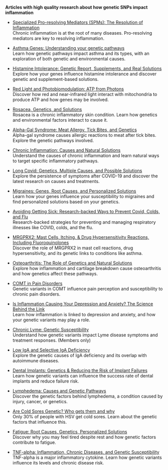 **Articles with high quality research about how genetic SNPs impact inflammation**

- [Specialized Pro-resolving Mediators (SPMs): The Resolution of Inflammation](https://www.geneticlifehacks.com/specialized-pro-resolving-mediators-spms/)  
  Chronic inflammation is at the root of many diseases. Pro-resolving mediators are key to resolving inflammation.

- [Asthma Genes: Understanding your genetic pathways](https://www.geneticlifehacks.com/asthma-genes-understanding-your-genetic-pathways/)  
  Learn how genetic pathways impact asthma and its types, with an exploration of both genetic and environmental causes.

- [Histamine Intolerance: Genetic Report, Supplements, and Real Solutions](https://www.geneticlifehacks.com/histamine-intolerance/)  
  Explore how your genes influence histamine intolerance and discover genetic and supplement-based solutions.

- [Red Light and Photobiomodulation: ATP from Photons](https://www.geneticlifehacks.com/red-light-and-photobiomodulation/)  
  Discover how red and near-infrared light interact with mitochondria to produce ATP and how genes may be involved.

- [Rosacea, Genetics, and Solutions](https://www.geneticlifehacks.com/rosacea-genetics-solutions/)  
  Rosacea is a chronic inflammatory skin condition. Learn how genetics and environmental factors interact to cause it.

- [Alpha-Gal Syndrome: Meat Allergy, Tick Bites, and Genetics](https://www.geneticlifehacks.com/alpha-gal-syndrome-genetics/)  
  Alpha-gal syndrome causes allergic reactions to meat after tick bites. Explore the genetic pathways involved.

- [Chronic Inflammation: Causes and Natural Solutions](https://www.geneticlifehacks.com/chronic-inflammation-genetics/)  
  Understand the causes of chronic inflammation and learn natural ways to target specific inflammatory pathways.

- [Long Covid: Genetics, Multiple Causes, and Possible Solutions](https://www.geneticlifehacks.com/long-covid-genetics/)  
  Explore the persistence of symptoms after COVID-19 and discover the latest research on causes and treatments.

- [Migraines: Genes, Root Causes, and Personalized Solutions](https://www.geneticlifehacks.com/migraines-genetic-causes/)  
  Learn how your genes influence your susceptibility to migraines and find personalized solutions based on your genetics.

- [Avoiding Getting Sick: Research-backed Ways to Prevent Covid, Colds, and Flu](https://www.geneticlifehacks.com/prevent-colds-flu/)  
  Research-backed strategies for preventing and managing respiratory illnesses like COVID, colds, and the flu.

- [MRGPRX2: Mast Cells, Itching, & Drug Hypersensitivity Reactions, Including Fluoroquinolones](https://www.geneticlifehacks.com/mrgprx2-genetic-reactions/)  
  Discover the role of MRGPRX2 in mast cell reactions, drug hypersensitivity, and its genetic links to conditions like asthma.

- [Osteoarthritis: The Role of Genetics and Natural Solutions](https://www.geneticlifehacks.com/osteoarthritis-genetics/)  
  Explore how inflammation and cartilage breakdown cause osteoarthritis and how genetics affect these pathways.

- [COMT in Pain Disorders](https://www.geneticlifehacks.com/comt-pain-disorders-genetics/)  
  Genetic variants in COMT influence pain perception and susceptibility to chronic pain disorders.

- [Is Inflammation Causing Your Depression and Anxiety? The Science Behind the Link](https://www.geneticlifehacks.com/inflammation-depression-anxiety/)  
  Learn how inflammation is linked to depression and anxiety, and how your genetic variants may play a role.

- [Chronic Lyme: Genetic Susceptibility](https://www.geneticlifehacks.com/chronic-lyme-genetics/)  
  Understand how genetic variants impact Lyme disease symptoms and treatment responses. (Members only)

- [Low IgA and Selective IgA Deficiency](https://www.geneticlifehacks.com/low-iga-genetics/)  
  Explore the genetic causes of IgA deficiency and its overlap with autoimmune diseases.

- [Dental Implants: Genetics & Reducing the Risk of Implant Failures](https://www.geneticlifehacks.com/dental-implants-genetics/)  
  Learn how genetic variants can influence the success rate of dental implants and reduce failure risk.

- [Lymphedema: Causes and Genetic Pathways](https://www.geneticlifehacks.com/lymphedema-genetic-pathways/)  
  Discover the genetic factors behind lymphedema, a condition caused by injury, cancer, or genetics.

- [Are Cold Sores Genetic? Who gets them and why](https://www.geneticlifehacks.com/cold-sores-genetics/)  
  Only 30% of people with HSV get cold sores. Learn about the genetic factors that influence this.

- [Fatigue: Root Causes, Genetics, Personalized Solutions](https://www.geneticlifehacks.com/fatigue-root-causes-genetics/)  
  Discover why you may feel tired despite rest and how genetic factors contribute to fatigue.

- [TNF-alpha: Inflammation, Chronic Diseases, and Genetic Susceptibility](https://www.geneticlifehacks.com/tnf-alpha-inflammation-genetics/)  
  TNF-alpha is a major inflammatory cytokine. Learn how genetic variants influence its levels and chronic disease risk.
